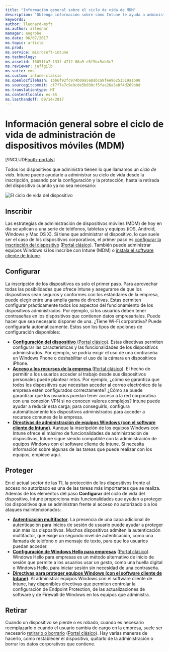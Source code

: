 ```yaml
---
title: "Información general sobre el ciclo de vida de MDM"
description: "Obtenga información sobre cómo Intune le ayuda a administrar dispositivos a lo largo de su ciclo de vida desde la inscripción, pasando por la configuración, hasta su posible retirada."
keywords: 
author: lleonard-msft
ms.author: alleonar
manager: angrobe
ms.date: 06/07/2017
ms.topic: article
ms.prod: 
ms.service: microsoft-intune
ms.technology: 
ms.assetid: f6051fa7-133f-4712-86a5-e5f5bc5ab3c7
ms.reviewer: jeffgilb
ms.suite: ems
ms.custom: intune-classic
ms.openlocfilehash: 1bb6f92fc974b09a5a8abca9fee96251519a1b98
ms.sourcegitcommit: cf7f7e7c9e9cde5b030cf5fae26a5e8f4d269b0d
ms.translationtype: HT
ms.contentlocale: es-ES
ms.lasthandoff: 09/14/2017
---
```

# <a name="overview-of-the-mobile-device-management-mdm-lifecycle"></a>Información general sobre el ciclo de vida de administración de dispositivos móviles (MDM)

[!INCLUDE[both-portals](./includes/note-for-both-portals.md)]

Todos los dispositivos que administra tienen lo que llamamos un *ciclo de vida*. Intune puede ayudarle a administrar su ciclo de vida desde la inscripción, pasando por la configuración y la protección, hasta la retirada del dispositivo cuando ya no sea necesario:

![El ciclo de vida del dispositivo](./media/device-lifecycle.png "el ciclo de vida del dispositivo de Intune")

## <a name="enroll"></a>Inscribir
Las estrategias de administración de dispositivos móviles (MDM) de hoy en día se aplican a una serie de teléfonos, tabletas y equipos (iOS, Android, Windows y Mac OS X). Si tiene que administrar el dispositivo, lo que suele ser el caso de los dispositivos corporativos, el primer paso es [configurar la inscripción del dispositivo](device-enrollment.md) ([Portal clásico](/intune-classic/deploy-use/enroll-devices-in-microsoft-intune)). También puede administrar equipos Windows si los inscribe con Intune (MDM) o [instala el software cliente de Intune](/intune-classic/deploy-use/manage-windows-pcs-with-microsoft-intune).

## <a name="configure"></a>Configurar
La inscripción de los dispositivos es solo el primer paso. Para aprovechar todas las posibilidades que ofrece Intune y asegurarse de que los dispositivos sean seguros y conformes con los estándares de la empresa, puede elegir entre una amplia gama de directivas. Estas permiten configurar prácticamente todos los aspectos del funcionamiento de los dispositivos administrados. Por ejemplo, si los usuarios deben tener contraseñas en los dispositivos que contienen datos empresariales. Puede hacer que sea necesario disponer de una. ¿Tiene Wi-Fi corporativa? Puede configurarla automáticamente. Estos son los tipos de opciones de configuración disponibles:

- [**Configuración del dispositivo** ](device-profiles.md) ([Portal clásico](/intune-classic/deploy-use/manage-settings-and-features-on-your-devices-with-microsoft-intune-policies)). Estas directivas permiten configurar las características y las funcionalidades de los dispositivos administrados. Por ejemplo, se podría exigir el uso de una contraseña en Windows Phone o deshabilitar el uso de la cámara en dispositivos iPhone.
- [**Acceso a los recursos de la empresa** ](device-profiles.md) ([Portal clásico](/intune-classic/deploy-use/enable-access-to-company-resources-with-microsoft-intune)). El hecho de permitir a los usuarios acceder al trabajo desde sus dispositivos personales puede plantear retos. Por ejemplo, ¿cómo se garantiza que todos los dispositivos que necesitan acceder al correo electrónico de la empresa estén configurados correctamente? ¿Cómo se puede garantizar que los usuarios puedan tener acceso a la red corporativa con una conexión VPN si no conocen valores complejos? Intune puede ayudar a reducir esta carga; para conseguirlo, configura automáticamente los dispositivos administrados para acceder a recursos comunes de la empresa.
- [**Directivas de administración de equipos Windows (con el software cliente de Intune)**](/intune-classic/deploy-use/common-windows-pc-management-tasks-with-the-microsoft-intune-computer-client). Aunque la inscripción de los equipos Windows con Intune ofrece el máximo de funcionalidades de administración de dispositivos, Intune sigue siendo compatible con la administración de equipos Windows con el software cliente de Intune. Si necesita información sobre algunas de las tareas que puede realizar con los equipos, empiece aquí.

## <a name="protect"></a>Proteger
En el actual sector de las TI, la protección de los dispositivos frente al acceso no autorizado es una de las tareas más importantes que se realiza. Además de los elementos del paso **Configurar** del ciclo de vida del dispositivo, Intune proporciona más funcionalidades que ayudan a proteger los dispositivos que se administran frente al acceso no autorizado o a los ataques malintencionados:
- [**Autenticación multifactor**](/intune-classic/deploy-use/protect-your-devices-with-microsoft-intune). La presencia de una capa adicional de autenticación para inicios de sesión de usuario puede ayudar a proteger aún más los dispositivos. Muchos dispositivos admiten la autenticación multifactor, que exige un segundo nivel de autenticación, como una llamada de teléfono o un mensaje de texto, para que los usuarios puedan acceder.
- [**Configuración de Windows Hello para empresas**](windows-hello.md) ([Portal clásico](/intune-classic/deploy-use/control-microsoft-passport-settings-on-devices-with-microsoft-intune)). Windows Hello para empresas es un método alternativo de inicio de sesión que permite a los usuarios usar un *gesto*, como una huella digital o Windows Hello, para iniciar sesión sin necesidad de una contraseña.
- [**Directivas para proteger equipos Windows (con el software cliente de Intune)**](/intune-classic/deploy-use/policies-to-protect-windows-pcs-in-microsoft-intune). Al administrar equipos Windows con el software cliente de Intune, hay disponibles directivas que permiten controlar la configuración de Endpoint Protection, de las actualizaciones de software y de Firewall de Windows en los equipos que administra.

## <a name="retire"></a>Retirar
Cuando un dispositivo se pierde o es robado, cuando es necesario reemplazarlo o cuando el usuario cambia de cargo en la empresa, suele ser necesario [retirarlo o borrarlo](device-management.md) ([Portal clásico](/intune-classic/deploy-use/use-remote-wipe-to-help-protect-data-using-microsoft-intune)). Hay varias maneras de hacerlo, como restablecer el dispositivo, quitarlo de la administración o borrar los datos corporativos que contiene.
